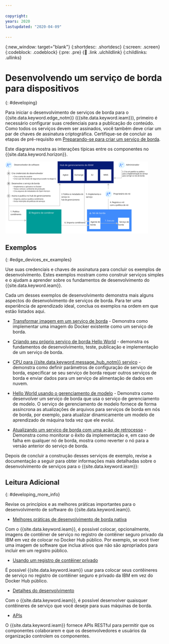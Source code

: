 ```yaml
---

copyright:
years: 2020
lastupdated: "2020-04-09"

---
```


{:new_window: target="blank"}
{:shortdesc: .shortdesc}
{:screen: .screen}
{:codeblock: .codeblock}
{:pre: .pre}
{:child: .link .ulchildlink}
{:childlinks: .ullinks}

# Desenvolvendo um serviço de borda para dispositivos
{: #developing}

Para iniciar o desenvolvimento de serviços de borda para o {{site.data.keyword.edge_notm}} ({{site.data.keyword.ieam}}), primeiro é necessário configurar suas credenciais para a publicação do conteúdo. Como todos os serviços devem ser assinados, você também deve criar um par de chaves de assinatura criptográfica. Certifique-se de concluir as etapas de pré-requisito em [Preparando-se para criar um serviço de borda](service_containers.md). 

Este diagrama mostra as interações típicas entre os componentes no {{site.data.keyword.horizon}}.

<img src="../../images/edge/03a_Developing_edge_service_for_device.svg" width="90%" alt="Dispositivos de borda"> 

## Exemplos
{: #edge_devices_ex_examples}

Use suas credenciais e chaves de assinatura para concluir os exemplos de desenvolvimento. Estes exemplos mostram como construir serviços simples e o ajudam a aprender sobre os fundamentos de desenvolvimento do {{site.data.keyword.ieam}}.

Cada um desses exemplos de desenvolvimento demonstra mais alguns aspectos do desenvolvimento de serviços de borda. Para ter uma experiência de aprendizado ideal, conclua os exemplos na ordem em que estão listados aqui.

* [Transformar imagem em um serviço de borda](transform_image.md) - Demonstra como implementar uma imagem do Docker existente como um serviço de borda.

* [Criando seu próprio serviço de borda Hello World](developingstart_example.md) - demonstra os fundamentos de desenvolvimento, teste, publicação e implementação de um serviço de borda.

* [CPU para {{site.data.keyword.message_hub_notm}} serviço](cpu_msg_example.md) - demonstra como definir parâmetros de configuração de serviço de borda, especificar se seu serviço de borda requer outros serviços de borda e enviar dados para um serviço de alimentação de dados em nuvem.

* [Hello World usando o gerenciamento de modelo](model_management_system.md) - Demonstra como desenvolver um serviço de borda que usa o serviço de gerenciamento de modelo. O serviço de gerenciamento de modelo fornece de forma assíncrona as atualizações de arquivos para serviços de borda em nós de borda, por exemplo, para atualizar dinamicamente um modelo de aprendizado de máquina toda vez que ele evolui.

* [Atualizando um serviço de borda com uma ação de retrocesso](../using_edge_devices/service_rollbacks.md) - Demonstra como monitorar o êxito da implementação e, em caso de falha em qualquer nó de borda, mostra como reverter o nó para a versão anterior do serviço de borda.

Depois de concluir a construção desses serviços de exemplo, revise a documentação a seguir para obter informações mais detalhadas sobre o desenvolvimento de serviços para o {{site.data.keyword.ieam}}:

## Leitura Adicional
{: #developing_more_info}

Revise os princípios e as melhores práticas importantes para o desenvolvimento de software do {{site.data.keyword.ieam}}.

* [Melhores práticas de desenvolvimento de borda nativa](best_practices.md)

Com o {{site.data.keyword.ieam}}, é possível colocar, opcionalmente, imagens de contêiner de serviço no registro de contêiner seguro privado da IBM em vez de colocar no Docker Hub público. Por exemplo, se você tiver uma imagem de software que inclua ativos que não são apropriados para incluir em um registro público.

* [Usando um registro de contêiner privado](container_registry.md)

É possível {{site.data.keyword.ieam}} usar para colocar seus contêineres de serviço no registro de contêiner seguro e privado da IBM em vez do Docker Hub público.

* [Detalhes do desenvolvimento](developing_details.md)

Com o {{site.data.keyword.ieam}}, é possível desenvolver quaisquer contêineres de serviço que você deseje para suas máquinas de borda.

* [APIs](../installing/edge_rest_apis.md)

O {{site.data.keyword.ieam}} fornece APIs RESTful para permitir que os componentes colaborarem e que os desenvolvedores e usuários da organização controlem os componentes.
